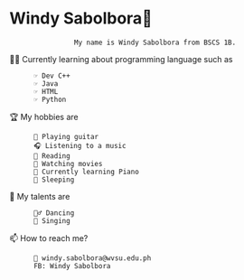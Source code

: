# Windy Sabolbora👋 

                    My name is Windy Sabolbora from BSCS 1B.
                    

👩‍💻 Currently learning about programming language such as

          ☞ Dev C++
          ☞ Java
          ☞ HTML
          ☞ Python
         
🏆 My hobbies are 

          🎸 Playing guitar
          🎧 Listening to a music
          📖 Reading
          🎥 Watching movies
          🎹 Currently learning Piano
          💆 Sleeping
         
🔎 My talents are 

          🧘‍♂️ Dancing
          🎤 Singing         
           
📫 How to reach me?

          📧 windy.sabolbora@wvsu.edu.ph
          FB: Windy Sabolbora
